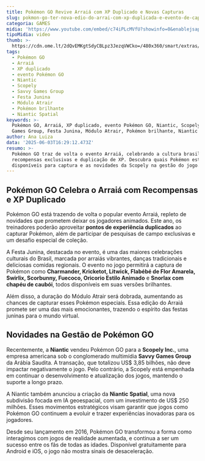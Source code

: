 ```yaml
---
title: Pokémon GO Revive Arraiá com XP Duplicado e Novas Capturas
slug: pokmon-go-ter-nova-edio-do-arrai-com-xp-duplicada-e-evento-de-captura
categoria: GAMES
midia: 'https://www.youtube.com/embed/c74iPLcMVfU?showinfo=0&enablejsapi=1'
tipoMidia: video
thumb: >-
  https://cdn.ome.lt/2dQvEMKgtSdyCBLpz3JezqVWCko=/480x360/smart/extras/conteudos/omelete_THUMB_-_2025-06-03T130247.535.png
tags:
  - Pokémon GO
  - Arraiá
  - XP duplicado
  - evento Pokémon GO
  - Niantic
  - Scopely
  - Savvy Games Group
  - Festa Junina
  - Módulo Atrair
  - Pokémon brilhante
  - Niantic Spatial
keywords: >-
  Pokémon GO, Arraiá, XP duplicado, evento Pokémon GO, Niantic, Scopely, Savvy
  Games Group, Festa Junina, Módulo Atrair, Pokémon brilhante, Niantic Spatial
author: Ana Luiza
data: '2025-06-03T16:29:12.473Z'
resumo: >-
  Pokémon GO traz de volta o evento Arraiá, celebrando a cultura brasileira com
  recompensas exclusivas e duplicação de XP. Descubra quais Pokémon estarão
  disponíveis para captura e as novidades da Scopely na gestão do jogo.
---
```


## Pokémon GO Celebra o Arraiá com Recompensas e XP Duplicado

Pokémon GO está trazendo de volta o popular evento Arraiá, repleto de novidades que prometem deixar os jogadores animados. Este ano, os treinadores poderão aproveitar **pontos de experiência duplicados** ao capturar Pokémon, além de participar de pesquisas de campo exclusivas e um desafio especial de coleção.

A Festa Junina, destacada no evento, é uma das maiores celebrações culturais do Brasil, marcada por arraiás vibrantes, danças tradicionais e deliciosas comidas regionais. O evento no jogo permitirá a captura de Pokémon como **Charmander, Kricketot, Litwick, Flabébé de Flor Amarela, Swirlix, Scorbunny, Fuecoco, Oricorio Estilo Animado** e **Snorlax com chapéu de caubói**, todos disponíveis em suas versões brilhantes.

Além disso, a duração do Módulo Atrair será dobrada, aumentando as chances de capturar esses Pokémon especiais. Essa edição do Arraiá promete ser uma das mais emocionantes, trazendo o espírito das festas juninas para o mundo virtual.

## Novidades na Gestão de Pokémon GO

Recentemente, a **Niantic** vendeu Pokémon GO para a **Scopely Inc.**, uma empresa americana sob o conglomerado multimídia **Savvy Games Group** da Arábia Saudita. A transação, que totalizou US$ 3,85 bilhões, não deve impactar negativamente o jogo. Pelo contrário, a Scopely está empenhada em continuar o desenvolvimento e atualização dos jogos, mantendo o suporte a longo prazo.

A Niantic também anunciou a criação da **Niantic Spatial**, uma nova subdivisão focada em IA geoespacial, com um investimento de US$ 250 milhões. Esses movimentos estratégicos visam garantir que jogos como Pokémon GO continuem a evoluir e trazer experiências inovadoras para os jogadores.

Desde seu lançamento em 2016, Pokémon GO transformou a forma como interagimos com jogos de realidade aumentada, e continua a ser um sucesso entre os fãs de todas as idades. Disponível gratuitamente para Android e iOS, o jogo não mostra sinais de desaceleração.
